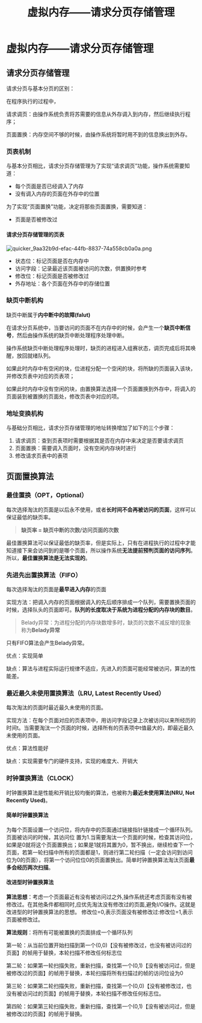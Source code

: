﻿---
title: '虚拟内存——请求分页存储管理'
tags: ['操作系统','虚拟内存','内存']
---
# 虚拟内存——请求分页存储管理

## 请求分页存储管理

请求分页与基本分页的区别：

在程序执行的过程中，

请求调页：由操作系统负责将苏需要的信息从外存调入到内存，然后继续执行程序；

页面置换：内存空间不够的时候，由操作系统将暂时用不到的信息换出到外存。

### 页表机制

与基本分页相比，请求分页存储管理为了实现“请求调页”功能，操作系统需要知道：

- 每个页面是否已经调入了内存
- 没有调入内存的页面在外存中的位置

为了实现“页面置换”功能，决定将那些页面置换，需要知道：

- 页面是否被修改过

#### 请求分页存储管理的页表

![quicker_9aa32b9d-efac-44fb-8837-74a558cb0a0a.png](https://i.loli.net/2020/08/17/rqN73oBKjXDdctP.png)

- 状态位：标记页面是否在内存中
- 访问字段：记录最近该页面被访问的次数，供置换时参考
- 修改位：标记页面是否被修改过
- 外存地址：各个页面在外存中的存储位置

### 缺页中断机构

缺页中断属于**内中断中的故障(falut)**

在请求分页系统中，当要访问的页面不在内存中的时候，会产生一个**缺页中断信号**，然后由操作系统的缺页中断处理程序处理中断。

操作系统缺页中断处理程序处理时，缺页的进程进入组赛状态，调页完成后将其唤醒，放回就绪队列。

如果此时内存中有空闲的块，位进程分配一个空闲的块，将所缺的页面装入该块，并修改页表中对应的页表项；

如果此时内存中没有空闲的块，由置换算法选择一个页面置换到外存中，将调入的页面装到被置换的页面处，修改页表中对应的项。

### 地址变换机构

与基础分页相比，请求分页存储管理的地址转换增加了如下的三个步骤：

1. 请求调页：查到页表项时需要根据其是否在内存中来决定是否要请求调页
2. 页面置换：需要调入页面时，没有空闲内存块时进行
3. 修改请求页表中的表项

## 页面置换算法

### 最佳置换（OPT，Optional）

每次选择淘汰的页面是以后永不使用，或者**长时间不会再被访问的页面**，这样可以保证最低的缺页率。

> **缺页率 = 缺页中断的次数/访问页面的次数**

最佳置换算法可以保证最低的缺页率，但是实际上，只有在进程执行的过程中才能知道接下来会访问到的是哪个页面，所以操作系统**无法提前预判页面的访问序列**。所以，**最佳置换算法是无法实现的**。

### 先进先出置换算法（FIFO）

每次选择淘汰的页面是**最早进入内存**的页面

实现方法：把调入内存的页面根据调入的先后顺序排成一个队列，需要置换页面的时候，选择队头的页面即可。**队列的长度取决于系统为进程分配的内存块的数目**。

> Belady异常：为进程分配的内存块数增多时，缺页的次数不减反增的现象称为**Belady异常**

只有FIFO算法会产生Belady异常。

优点：实现简单

缺点：算法与进程实际运行规律不适应，先进入的页面可能经常被访问，算法的性能差。

### 最近最久未使用置换算法（LRU, Latest Recently Used）

每次淘汰的页面时最近最久未使用的页面。

实现方法：在每个页面对应的页表项中，用访问字段记录上次被访问以来所经历的时间t。当需要淘汰一个页面的时候，选择所有的页表项中t值最大的，即最近最久未使用的页面。

优点：算法性能好

缺点：实现需要专门的硬件支持，实现的难度大、开销大

### 时钟置换算法（CLOCK）

时钟置换算法是性能和开销比较均衡的算法，也被称为**最近未使用算法(NRU, Not Recently Used)**。

#### 简单时钟置换算法

为每个页面设置一个访问位，将内存中的页面通过链接指针链接成一个循环队列。页面被访问的时候，其访问位 置为1.当需要淘汰一个页面的时候，检查其访问位，如果是0就将这个页面置换出；如果是1就将其置为0，暂不换出，继续检查下一个页面，若第一轮扫描中所有的页面都是1，则进行第二轮扫描（一定会访问到访问位为0的页面），将第一个访问位位0的页面置换出。简单时钟置换算法淘汰页面**最多会经历两次扫描**。

#### 改进型时钟置换算法

**算法思想**：考虑一个页面最近有没有被访问过之外,操作系统还考虑页面有没有被修改过。在其他条件都相同时,应优先淘汰没有修改过的页面,避免I/O操作。这就是改进型的时钟置换算法的思想。
修改位=0,表示页面没有被修改过:修改位=1,表示页面被修改过。

**算法规则**：将所有可能被置换的页面排成一个循环队列

第一轮：从当前位置开始扫描到第一个(0,0)【没有被修改过，也没有被访问过的页面】的帧用于替换，本轮扫描不修改任何标志位

第二轮：如果第一轮扫描失败，重新扫描，查找第一个(0,1)【没有被访问过，但是被修改过的页面】的帧用于替换，本轮扫描将所有扫描过的帧的访问位设为0

第三轮：如果第二轮扫描失败，重新扫描，查找第一个(0,0)【没有被修改过，也没有被访问过的页面】的帧用于替换，本轮扫描不修改任何标志位。

第四轮：如果第三轮扫描失败，重新扫描，查找第一个(0,1)【没有被访问过，但是被修改过的页面】的帧用于替换。

